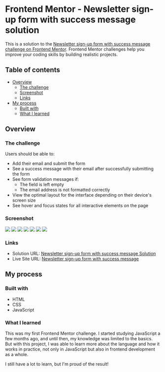 # Frontend Mentor - Newsletter sign-up form with success message solution

This is a solution to the [Newsletter sign-up form with success message challenge on Frontend Mentor](https://www.frontendmentor.io/challenges/newsletter-signup-form-with-success-message-3FC1AZbNrv). Frontend Mentor challenges help you improve your coding skills by building realistic projects. 

## Table of contents

- [Overview](#overview)
  - [The challenge](#the-challenge)
  - [Screenshot](#screenshot)
  - [Links](#links)
- [My process](#my-process)
  - [Built with](#built-with)
  - [What I learned](#what-i-learned)

## Overview

### The challenge

Users should be able to:

- Add their email and submit the form
- See a success message with their email after successfully submitting the form
- See form validation messages if:
  - The field is left empty
  - The email address is not formatted correctly
- View the optimal layout for the interface depending on their device's screen size
- See hover and focus states for all interactive elements on the page

### Screenshot

![](/screenshot/screenshot-1.png)
![](/screenshot/screenshot-2.png)
![](/screenshot/screenshot-3.png)
![](/screenshot/screenshot-4.png)
![](/screenshot/screenshot-5.png)
![](/screenshot/screenshot-mobile-1.png)
![](/screenshot/screenshot-mobile-2.png)

### Links

- Solution URL: [Newsletter sign-up form with success message Solution](https://www.frontendmentor.io/solutions/newsletter-sign-up-form-with-success-message-solution-YuCE9zgg5u)
- Live Site URL: [Newsletter sign-up form with success message](https://dudaeses.github.io/newsletter-sign-up-with-success-message-main/)

## My process

### Built with

- HTML
- CSS
- JavaScript

### What I learned

This was my first Frontend Mentor challenge. I started studying JavaScript a few months ago, and until then, my knowledge was limited to the basics. But with this project, I was able to learn more about the language and how it works in practice, not only in JavaScript but also in frontend development as a whole.

I still have a lot to learn, but I'm proud of the result!

